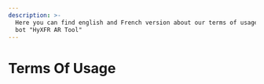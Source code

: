```yaml
---
description: >-
  Here you can find english and French version about our terms of usage for the
  bot "HyXFR AR Tool"
---
```


# Terms Of Usage

